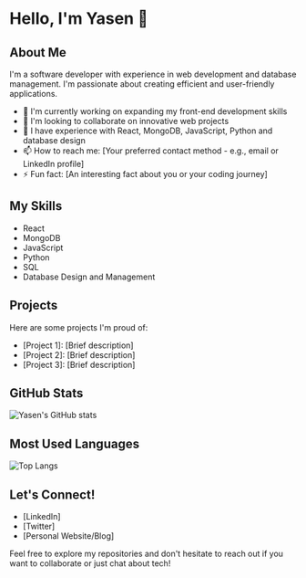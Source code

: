 # Hello, I'm Yasen 👋

## About Me
I'm a software developer with experience in web development and database management. I'm passionate about creating efficient and user-friendly applications.

- 🔭 I'm currently working on expanding my front-end development skills
- 👯 I'm looking to collaborate on innovative web projects
- 💬 I have experience with React, MongoDB, JavaScript, Python and database design
- 📫 How to reach me: [Your preferred contact method - e.g., email or LinkedIn profile]
- ⚡ Fun fact: [An interesting fact about you or your coding journey]

## My Skills
- React
- MongoDB
- JavaScript
- Python
- SQL
- Database Design and Management

## Projects
Here are some projects I'm proud of:
- [Project 1]: [Brief description]
- [Project 2]: [Brief description]
- [Project 3]: [Brief description]

## GitHub Stats
![Yasen's GitHub stats](https://github-readme-stats.vercel.app/api?username=Yasen472&show_icons=true&theme=radical)

## Most Used Languages
![Top Langs](https://github-readme-stats.vercel.app/api/top-langs/?username=Yasen472&layout=compact)

## Let's Connect!
- [LinkedIn]
- [Twitter]
- [Personal Website/Blog]

Feel free to explore my repositories and don't hesitate to reach out if you want to collaborate or just chat about tech!
